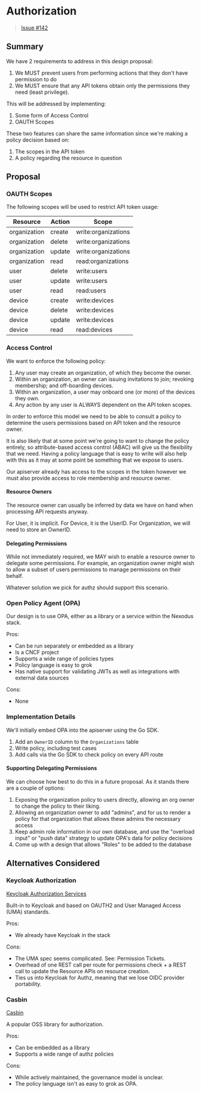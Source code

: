 # Authorization

> [Issue #142](https://github.com/redhat-et/issues/142)

## Summary

We have 2 requirements to address in this design proposal:

1. We MUST prevent users from performing actions that they don't have permission to do
1. We MUST ensure that any API tokens obtain only the permissions they need (least privilege).

This will be addressed by implementing:

1. Some form of Access Control
1. OAUTH Scopes

These two features can share the same information since we're making a policy decision based on:

1. The scopes in the API token
1. A policy regarding the resource in question

## Proposal

### OAUTH Scopes

The following scopes will be used to restrict API token usage:

| Resource | Action | Scope |
|----------|--------|-------|
| organization | create | write:organizations |
| organization | delete | write:organizations |
| organization | update | write:organizations |
| organization | read   | read:organizations  |
| user         | delete | write:users         |
| user         | update | write:users         |
| user         | read   | read:users         |
| device       | create | write:devices       |
| device       | delete | write:devices       |
| device       | update | write:devices       |
| device       | read   | read:devices        |

### Access Control

We want to enforce the following policy:

1. Any user may create an organization, of which they become the owner.
1. Within an organization, an owner can issuing invitations to join; revoking membership; and off-boarding devices.
1. Within an organization, a user may onboard one (or more) of the devices they own.
1. Any action by any user is ALWAYS dependent on the API token scopes.

In order to enforce this model we need to be able to consult a policy to determine the users permissions based on API token and the resource owner.

It is also likely that at some point we're going to want to change the policy entirely, so attribute-based access control (ABAC) will give us the flexibility that we need. Having a policy language that is easy to write will also help with this as it may at some point be something that we expose to users.

Our apiserver already has access to the scopes in the token however we must also provide access to role membership and resource owner.

#### Resource Owners

The resource owner can usually be inferred by data we have on hand when processing API requests anyway.

For User, it is implicit.
For Device, it is the UserID.
For Organization, we will need to store an OwnerID.

#### Delegating Permissions

While not immediately required, we MAY wish to enable a resource owner to delegate some permissions. For example, an organization owner might wish to allow a subset of users permissions to manage permissions on their behalf.

Whatever solution we pick for authz should support this scenario.

### Open Policy Agent (OPA)

Our design is to use OPA, either as a library or a service within the Nexodus stack.

Pros:

- Can be run separately or embedded as a library
- Is a CNCF project
- Supports a wide range of policies types
- Policy language is easy to grok
- Has native support for validating JWTs as well as integrations with external data sources

Cons:

- None

### Implementation Details

We'll initially embed OPA into the apiserver using the Go SDK.

1. Add an `OwnerID` column to the `Organizations` table
1. Write policy, including test cases
1. Add calls via the Go SDK to check policy on every API route

#### Supporting Delegating Permissions

We can choose how best to do this in a future proposal.
As it stands there are a couple of options:

1. Exposing the organization policy to users directly, allowing an org owner to change the policy to their liking.
2. Allowing an organization owner to add "admins", and for us to render a policy for that organization that allows these admins the necessary access
3. Keep admin role information in our own database, and use the "overload input" or "push data" strategy to update OPA's data for policy decisions
4. Come up with a design that allows "Roles" to be added to the database

## Alternatives Considered

### Keycloak Authorization

[Keycloak Authorization Services](https://www.keycloak.org/docs/latest/authorization_services/#_service_overview)

Built-in to Keycloak and based on OAUTH2 and User Managed Access (UMA) standards.

Pros:

- We already have Keycloak in the stack

Cons:

- The UMA spec seems complicated. See: Permission Tickets.
- Overhead of one REST call per route for permissions check + a REST call to update the Resource APIs on resource creation.
- Ties us into Keycloak for Authz, meaning that we lose OIDC provider portability.

### Casbin

[Casbin](https://github.com/casbin/casbin#how-it-works)

A popular OSS library for authorization.

Pros:

- Can be embedded as a library
- Supports a wide range of authz policies

Cons:

- While actively maintained, the governance model is unclear.
- The policy language isn't as easy to grok as OPA.
